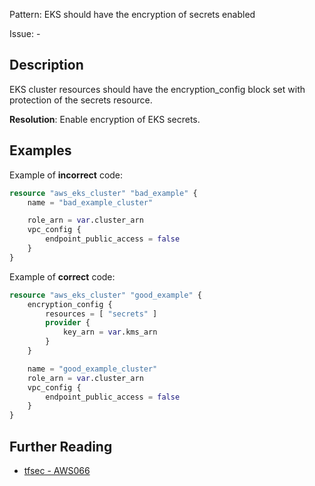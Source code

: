 Pattern: EKS should have the encryption of secrets enabled

Issue: -

## Description

EKS cluster resources should have the encryption_config block set with protection of the secrets resource.

**Resolution**: Enable encryption of EKS secrets.

## Examples

Example of **incorrect** code:

```terraform
resource "aws_eks_cluster" "bad_example" {
    name = "bad_example_cluster"

    role_arn = var.cluster_arn
    vpc_config {
        endpoint_public_access = false
    }
}
```

Example of **correct** code:

```terraform
resource "aws_eks_cluster" "good_example" {
    encryption_config {
        resources = [ "secrets" ]
        provider {
            key_arn = var.kms_arn
        }
    }

    name = "good_example_cluster"
    role_arn = var.cluster_arn
    vpc_config {
        endpoint_public_access = false
    }
}
```

## Further Reading

* [tfsec - AWS066](https://tfsec.dev/docs/aws/AWS066/)